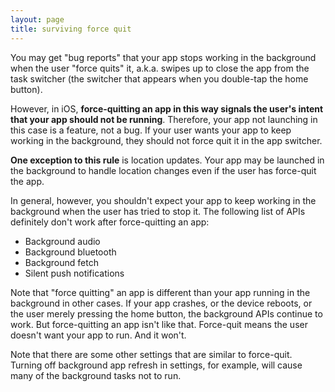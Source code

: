 ```yaml
---
layout: page
title: surviving force quit
---
```


You may get "bug reports" that your app stops working in the background when the user "force quits" it, a.k.a. swipes up to close the app from the task switcher (the switcher that appears when you double-tap the home button).

However, in iOS, **force-quitting an app in this way signals the user's intent that your app should not be running**.  Therefore, your app not launching in this case is a feature, not a bug.  If your user wants your app to keep working in the background, they should not force quit it in the app switcher.

**One exception to this rule** is location updates.  Your app may be launched in the background to handle location changes even if the user has force-quit the app.

In general, however, you shouldn't expect your app to keep working in the background when the user has tried to stop it.  The following list of APIs definitely don't work after force-quitting an app:

* Background audio
* Background bluetooth
* Background fetch
* Silent push notifications

Note that "force quitting" an app is different than your app running in the background in other cases.  If your app crashes, or the device reboots, or the user merely pressing the home button, the background APIs continue to work.  But force-quitting an app isn't like that.  Force-quit means the user doesn't want your app to run.  And it won't.

Note that there are some other settings that are similar to force-quit.  Turning off background app refresh in settings, for example, will cause many of the background tasks not to run.